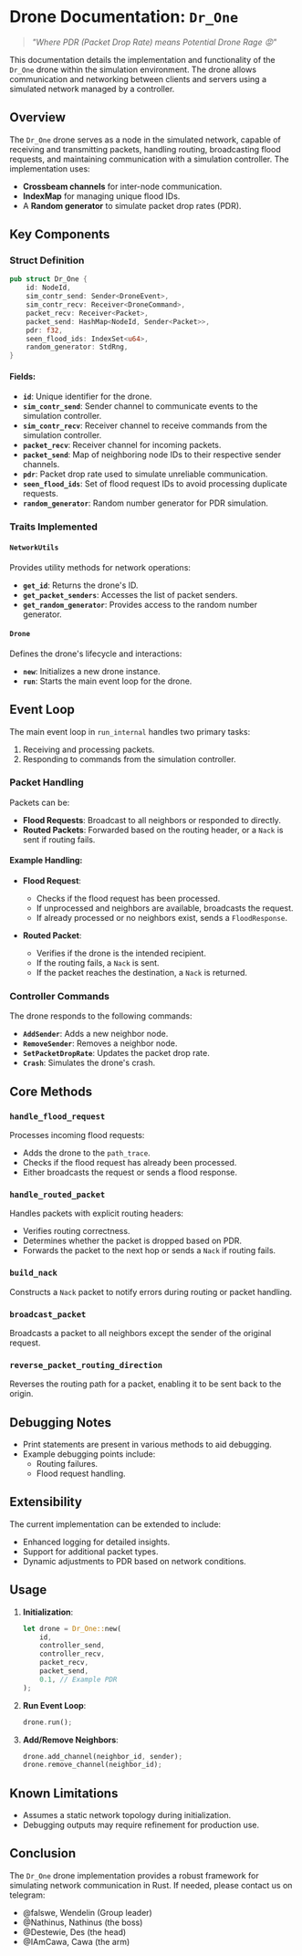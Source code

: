 # Drone Documentation: `Dr_One`
> <em>"Where PDR (Packet Drop Rate) means Potential Drone Rage 😡"</em>

This documentation details the implementation and functionality of the `Dr_One` drone within the simulation environment. The drone allows communication and networking between clients and servers using a simulated network managed by a controller.

## Overview
The `Dr_One` drone serves as a node in the simulated network, capable of receiving and transmitting packets, handling routing, broadcasting flood requests, and maintaining communication with a simulation controller. The implementation uses:

- **Crossbeam channels** for inter-node communication.
- **IndexMap** for managing unique flood IDs.
- A **Random generator** to simulate packet drop rates (PDR).

## Key Components

### Struct Definition

```rust
pub struct Dr_One {
    id: NodeId,
    sim_contr_send: Sender<DroneEvent>,
    sim_contr_recv: Receiver<DroneCommand>,
    packet_recv: Receiver<Packet>,
    packet_send: HashMap<NodeId, Sender<Packet>>,
    pdr: f32,
    seen_flood_ids: IndexSet<u64>,
    random_generator: StdRng,
}
```

#### Fields:
- **`id`**: Unique identifier for the drone.
- **`sim_contr_send`**: Sender channel to communicate events to the simulation controller.
- **`sim_contr_recv`**: Receiver channel to receive commands from the simulation controller.
- **`packet_recv`**: Receiver channel for incoming packets.
- **`packet_send`**: Map of neighboring node IDs to their respective sender channels.
- **`pdr`**: Packet drop rate used to simulate unreliable communication.
- **`seen_flood_ids`**: Set of flood request IDs to avoid processing duplicate requests.
- **`random_generator`**: Random number generator for PDR simulation.

### Traits Implemented

#### `NetworkUtils`
Provides utility methods for network operations:
- **`get_id`**: Returns the drone's ID.
- **`get_packet_senders`**: Accesses the list of packet senders.
- **`get_random_generator`**: Provides access to the random number generator.

#### `Drone`
Defines the drone's lifecycle and interactions:
- **`new`**: Initializes a new drone instance.
- **`run`**: Starts the main event loop for the drone.

## Event Loop

The main event loop in `run_internal` handles two primary tasks:
1. Receiving and processing packets.
2. Responding to commands from the simulation controller.

### Packet Handling
Packets can be:
- **Flood Requests**: Broadcast to all neighbors or responded to directly.
- **Routed Packets**: Forwarded based on the routing header, or a `Nack` is sent if routing fails.

#### Example Handling:
- **Flood Request**:
  - Checks if the flood request has been processed.
  - If unprocessed and neighbors are available, broadcasts the request.
  - If already processed or no neighbors exist, sends a `FloodResponse`.

- **Routed Packet**:
  - Verifies if the drone is the intended recipient.
  - If the routing fails, a `Nack` is sent.
  - If the packet reaches the destination, a `Nack` is returned.

### Controller Commands
The drone responds to the following commands:
- **`AddSender`**: Adds a new neighbor node.
- **`RemoveSender`**: Removes a neighbor node.
- **`SetPacketDropRate`**: Updates the packet drop rate.
- **`Crash`**: Simulates the drone's crash.

## Core Methods

### `handle_flood_request`
Processes incoming flood requests:
- Adds the drone to the `path_trace`.
- Checks if the flood request has already been processed.
- Either broadcasts the request or sends a flood response.

### `handle_routed_packet`
Handles packets with explicit routing headers:
- Verifies routing correctness.
- Determines whether the packet is dropped based on PDR.
- Forwards the packet to the next hop or sends a `Nack` if routing fails.

### `build_nack`
Constructs a `Nack` packet to notify errors during routing or packet handling.

### `broadcast_packet`
Broadcasts a packet to all neighbors except the sender of the original request.

### `reverse_packet_routing_direction`
Reverses the routing path for a packet, enabling it to be sent back to the origin.

## Debugging Notes
- Print statements are present in various methods to aid debugging.
- Example debugging points include:
  - Routing failures.
  - Flood request handling.

## Extensibility
The current implementation can be extended to include:
- Enhanced logging for detailed insights.
- Support for additional packet types.
- Dynamic adjustments to PDR based on network conditions.

## Usage

1. **Initialization**:
   ```rust
   let drone = Dr_One::new(
       id,
       controller_send,
       controller_recv,
       packet_recv,
       packet_send,
       0.1, // Example PDR
   );
   ```

2. **Run Event Loop**:
   ```rust
   drone.run();
   ```

3. **Add/Remove Neighbors**:
   ```rust
   drone.add_channel(neighbor_id, sender);
   drone.remove_channel(neighbor_id);
   ```

## Known Limitations
- Assumes a static network topology during initialization.
- Debugging outputs may require refinement for production use.

## Conclusion
The `Dr_One` drone implementation provides a robust framework for simulating network communication in Rust. If needed, please contact us on telegram:
- @falswe, Wendelin (Group leader)
- @Nathinus, Nathinus (the boss)
- @Destewie, Des (the head)
- @IAmCawa, Cawa (the arm)
